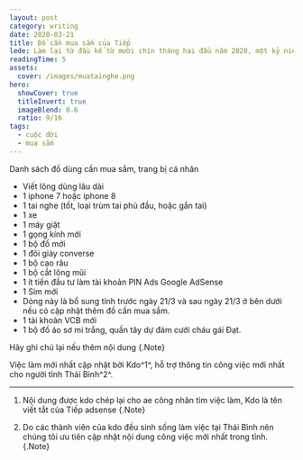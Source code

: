 ```yaml
---
layout: post
category: writing
date: 2020-03-21
title: Đồ cần mua sắm của Tiếp
lede: Làm lại từ đầu kể từ mười chín tháng hai đầu năm 2020, một kỷ niệm khó phai mang tên Tuyết Hồng.
readingTime: 5
assets:
  cover: /images/muatainghe.png
hero:
  showCover: true
  titleInvert: true
  imageBlend: 0.6
  ratio: 9/16
tags:
  - cuộc đời
  - mua sắm
---
```


Danh sách đồ dùng cần mua sắm, trang bị cá nhân
- Viết lông dùng lâu dài
- 1 iphone 7 hoặc iphone 8
- 1 tai nghe (tốt, loại trùm tai phủ đầu, hoặc gắn tai)
- 1 xe
- 1 máy giặt
- 1 gọng kính mới
- 1 bộ đồ mới
- 1 đôi giày converse
- 1 bộ cạo râu
- 1 bộ cắt lông mũi
- 1 ít tiền đầu tư làm tài khoản PIN Ads Google AdSense
- 1 Sim mới
- Dòng này là bổ sung tính trước ngày 21/3 và sau ngày 21/3 ở bên dưới nếu có cập nhật thêm đồ cần mua sắm.
- 1 tài khoản VCB mới
- 1 bộ đồ áo sơ mi trắng, quần tây dự đám cưới cháu gái Đạt.

Hãy ghi chú lại nếu thêm nội dung {.Note}

Việc làm mới nhất cập nhật bởi Kdo^1^, hỗ trợ thông tin công việc mới nhất cho người tỉnh Thái Bình^2^.

---

1. Nội dung được kdo chép lại cho ae công nhân tìm việc làm, Kdo là tên viết tắt của Tiếp adsense {.Note}

2. Do các thành viên của kdo đều sinh sống làm việc tại Thái Bình nên chúng tôi ưu tiên cập nhật nội dung công việc mới nhất trong tỉnh. {.Note}

<script>
import Media from "../../src/components/Media";

export default {
  components: { Media }
}
</script>
